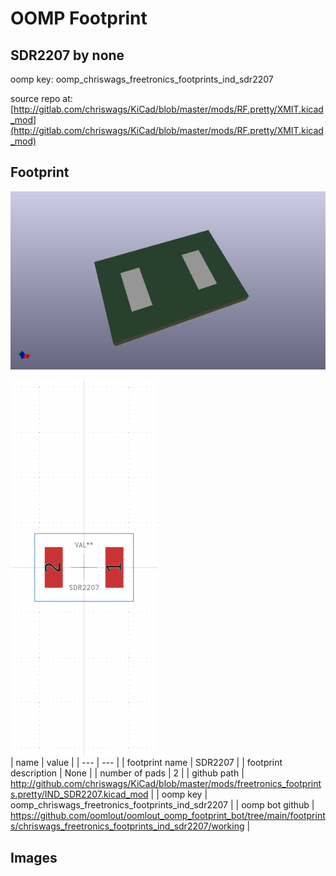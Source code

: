# OOMP Footprint  
## SDR2207  by none  
  
oomp key: oomp_chriswags_freetronics_footprints_ind_sdr2207  
  
source repo at: [http://gitlab.com/chriswags/KiCad/blob/master/mods/RF.pretty/XMIT.kicad_mod](http://gitlab.com/chriswags/KiCad/blob/master/mods/RF.pretty/XMIT.kicad_mod)  
## Footprint  
  
[![working_kicad_pcb_3d.png](working_kicad_pcb_3d_600.png)](working_kicad_pcb_3d.png)  
  
[![working.png](working_600.png)](working.png)  
| name | value | 
| --- | --- | 
| footprint name | SDR2207 | 
| footprint description | None | 
| number of pads | 2 | 
| github path | http://github.com/chriswags/KiCad/blob/master/mods/freetronics_footprints.pretty/IND_SDR2207.kicad_mod | 
| oomp key | oomp_chriswags_freetronics_footprints_ind_sdr2207 | 
| oomp bot github | https://github.com/oomlout/oomlout_oomp_footprint_bot/tree/main/footprints/chriswags_freetronics_footprints_ind_sdr2207/working | 
## Images  
